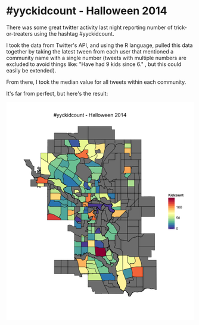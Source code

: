#yyckidcount - Halloween 2014
===========

There was some great twitter activity last night reporting number of trick-or-treaters using the hashtag #yyckidcount. 

I took the data from Twitter's API, and using the R language, pulled this data together by taking the latest tween from each user that mentioned a community name with a single number (tweets with multiple numbers are excluded to avoid things like: "Have had 9 kids since 6." , but this could easily be extended).

From there, I took the median value for all tweets within each community.

It's far from perfect, but here's the result:

![Screenshot](screenshot.png)
